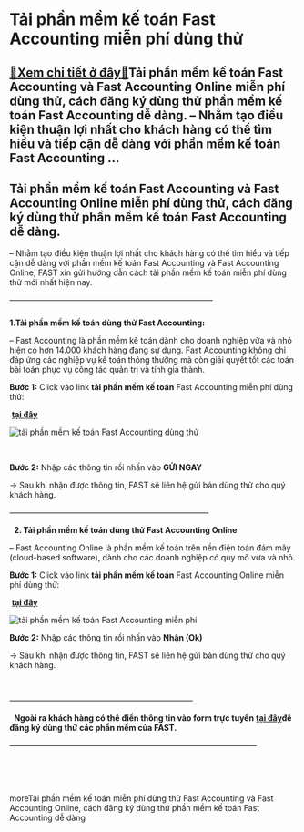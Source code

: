 Tải phần mềm kế toán Fast Accounting miễn phí dùng thử
======================================================

[:gift:Xem chi tiết ở đây:gift:](https://hddtvn.com/tai-phan-mem-ke-toan-fast-accounting-mien-phi-dung-thu/)Tải phần mềm kế toán Fast Accounting và Fast Accounting Online miễn phí dùng thử, cách đăng ký dùng thử phần mềm kế toán Fast Accounting dễ dàng. – Nhằm tạo điều kiện thuận lợi nhất cho khách hàng có thể tìm hiểu và tiếp cận dễ dàng với phần mềm kế toán Fast Accounting …
-------------------------------------------------------------------------------------------------------------------------------------------------------------------------------------------------------------------------------------------------------------------------------



Tải phần mềm kế toán Fast Accounting và Fast Accounting Online miễn phí dùng thử, cách đăng ký dùng thử phần mềm kế toán Fast Accounting dễ dàng.
---------------------------------------------------------------------------------------------------------------------------------------------------


– Nhằm tạo điều kiện thuận lợi nhất cho khách hàng có thể tìm hiểu và tiếp cận dễ dàng với phần mềm kế toán Fast Accounting và Fast Accounting Online, FAST xin gửi hướng dẫn cách tải phần mềm kế toán miễn phí dùng thử mới nhất hiện nay.



—————————————————————————–
### 

**1.Tải phần mềm kế toán dùng thử Fast Accounting:**



– Fast Accounting là phần mềm kế toán dành cho doanh nghiệp vừa và nhỏ hiện có hơn 14.000 khách hàng đang sử dụng. Fast Accounting không chỉ đáp ứng các nghiệp vụ kế toán thông thường mà còn giải quyết tốt các toán bài toán phục vụ công tác quản trị và tính giá thành.


**Bước 1:** Click vào link **tải phần mềm kế toán** Fast Accounting miễn phí dùng thử:



 [**tại đây**](http://fast.com.vn/phan-mem-ke-toan-fast-accounting/dung-thu "bấm vào đây")
   

![tải phần mềm kế toán Fast Accounting dùng thử](https://hddtvn.com/wp-content/uploads/2021/01/tai-phan-mem-ke-toan-Fast-dung-thu.png "tải phần mềm kế toán Fast Accounting dùng thử")  

   

**Bước 2:** Nhập các thông tin rồi nhấn vào **GỬI NGAY**


-> Sau khi nhận được thông tin, FAST sẽ liên hệ gửi bản dùng thử cho quý khách hàng.



  

—————————————————————————  

  
**2. Tải phần mềm kế toán dùng thử Fast Accounting Online**


– Fast Accounting Online là phần mềm kế toán trên nền điện toán đám mây (cloud-based software), dành cho các doanh nghiệp có quy mô vừa và nhỏ.


**Bước 1:** Click vào link **tải phần mềm kế toán** Fast Accounting Online miễn phí dùng thử:



 [**tại đây**](https://demo.faonline.vn/Main/registerForm.aspx "bấm vào đây")

![tải phần mềm kế toán Fast Accounting miễn phí](https://hddtvn.com/wp-content/uploads/2021/01/tai-phan-mem-ke-toan-Fast-mien-phi.png "tải phần mềm kế toán Fast Accounting miễn phí") 


**Bước 2:** Nhập các thông tin rồi nhấn vào **Nhận (Ok)**


-> Sau khi nhận được thông tin, FAST sẽ liên hệ gửi bản dùng thử cho quý khách hàng.  

 



———————————————————————  

  
**Ngoài ra khách hàng có thể điền thông tin vào form trực tuyến** [**tại đây**](https://docs.google.com/forms/d/1f_Y-RMGT28kFMKZb6uIAR-WiAYwu2epGtj-P0w40LeQ/edit?usp=drive_web "tại đây")**để đăng ký dùng thử các phần mềm của FAST.**



  

———————————————————————————————

 




 



  


moreTải phần mềm kế toán miễn phí dùng thử Fast Accounting và Fast Accounting Online, cách đăng ký dùng thử phần mềm kế toán Fast Accounting dễ dàng

